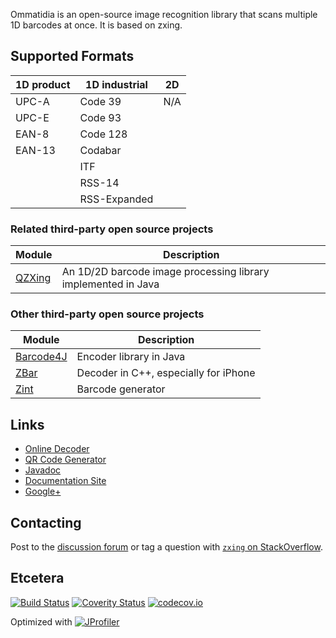 Ommatidia is an open-source image recognition library that scans multiple 1D barcodes at once. It is based on zxing.


## Supported Formats

| 1D product | 1D industrial | 2D
| ---------- | ------------- | --------------
| UPC-A      | Code 39       | N/A
| UPC-E      | Code 93       | 
| EAN-8      | Code 128      | 
| EAN-13     | Codabar       | 
|            | ITF           |
|            | RSS-14        |
|            | RSS-Expanded  |




### Related third-party open source projects

| Module                                             | Description
| -------------------------------------------------- | -----------
| [QZXing](https://github.com/zxing/zxing)           | An 1D/2D barcode image processing library implemented in Java

### Other third-party open source projects

| Module                                         | Description
| ---------------------------------------------- | -----------
| [Barcode4J](http://barcode4j.sourceforge.net/) | Encoder library in Java
| [ZBar](http://zbar.sourceforge.net/)           | Decoder in C++, especially for iPhone
| [Zint](http://sourceforge.net/projects/zint/)  | Barcode generator

## Links

* [Online Decoder](http://zxing.org/w/decode.jspx)
* [QR Code Generator](http://zxing.appspot.com/generator)
* [Javadoc](http://zxing.github.io/zxing/apidocs/)
* [Documentation Site](http://zxing.github.io/zxing/)
* [Google+](https://plus.google.com/u/0/b/105889184633382354358/105889184633382354358/posts)

## Contacting

Post to the [discussion forum](https://groups.google.com/group/zxing) or tag a question with [`zxing`
on StackOverflow](http://stackoverflow.com/questions/tagged/zxing).

## Etcetera

[![Build Status](https://travis-ci.org/zxing/zxing.png?branch=master)](https://travis-ci.org/zxing/zxing)
[![Coverity Status](https://scan.coverity.com/projects/1924/badge.svg)](https://scan.coverity.com/projects/1924)
[![codecov.io](https://codecov.io/github/zxing/zxing/coverage.svg?branch=master)](https://codecov.io/github/zxing/zxing?branch=master)


Optimized with [![JProfiler](http://www.ej-technologies.com/images/banners/jprofiler_small.png)](http://www.ej-technologies.com/products/jprofiler/overview.html)
